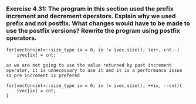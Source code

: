 ### Exercise 4.31: The program in this section used the prefix increment and decrement operators. Explain why we used prefix and not postfix. What changes would have to be made to use the postfix versions? Rewrite the program using postfix operators.

    for(vector<int>::size_type ix = 0; ix != ivec.size(); ix++, cnt--)
        ivec[ix] = cnt;

    as we are not going to use the value returned by post increment operator, it is unnecessary to use it and it is a performance issue
    so pre increment is prefered

    for(vector<int>::size_type ix = 0; ix != ivec.size(); ++ix, --cnt){
        ivec[ix] = cnt;
    }


